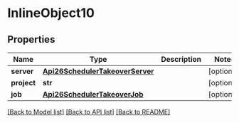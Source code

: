 # InlineObject10

## Properties
Name | Type | Description | Notes
------------ | ------------- | ------------- | -------------
**server** | [**Api26SchedulerTakeoverServer**](Api26SchedulerTakeoverServer.md) |  | [optional] 
**project** | **str** |  | [optional] 
**job** | [**Api26SchedulerTakeoverJob**](Api26SchedulerTakeoverJob.md) |  | [optional] 

[[Back to Model list]](../README.md#documentation-for-models) [[Back to API list]](../README.md#documentation-for-api-endpoints) [[Back to README]](../README.md)


